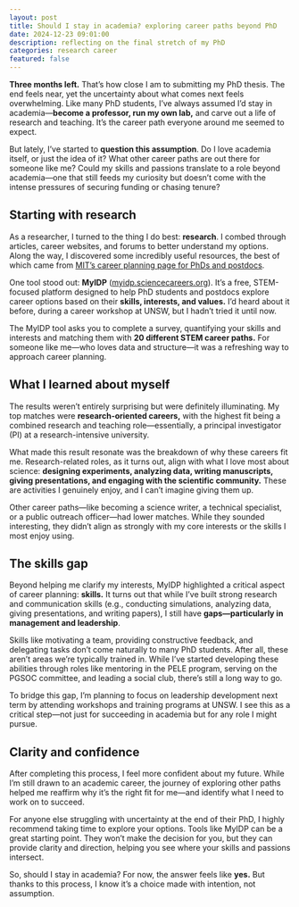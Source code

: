 ```yaml
---
layout: post
title: Should I stay in academia? exploring career paths beyond PhD
date: 2024-12-23 09:01:00
description: reflecting on the final stretch of my PhD
categories: research career 
featured: false
---
```


**Three months left.** That’s how close I am to submitting my PhD thesis. The end feels near, yet the uncertainty about what comes next feels overwhelming. Like many PhD students, I’ve always assumed I’d stay in academia—**become a professor, run my own lab,** and carve out a life of research and teaching. It’s the career path everyone around me seemed to expect.

But lately, I’ve started to **question this assumption**. Do I love academia itself, or just the idea of it? What other career paths are out there for someone like me? Could my skills and passions translate to a role beyond academia—one that still feeds my curiosity but doesn’t come with the intense pressures of securing funding or chasing tenure?

## Starting with research

As a researcher, I turned to the thing I do best: **research**. I combed through articles, career websites, and forums to better understand my options. Along the way, I discovered some incredibly useful resources, the best of which came from [MIT’s career planning page for PhDs and postdocs](https://capd.mit.edu/resources/career-exploration-and-planning-tools-phds-and-postdocs/).

One tool stood out: **MyIDP** ([myidp.sciencecareers.org](https://myidp.sciencecareers.org)). It’s a free, STEM-focused platform designed to help PhD students and postdocs explore career options based on their **skills, interests, and values.** I’d heard about it before, during a career workshop at UNSW, but I hadn’t tried it until now.

The MyIDP tool asks you to complete a survey, quantifying your skills and interests and matching them with **20 different STEM career paths.** For someone like me—who loves data and structure—it was a refreshing way to approach career planning.

## What I learned about myself

The results weren’t entirely surprising but were definitely illuminating. My top matches were **research-oriented careers,** with the highest fit being a combined research and teaching role—essentially, a principal investigator (PI) at a research-intensive university.

What made this result resonate was the breakdown of why these careers fit me. Research-related roles, as it turns out, align with what I love most about science: **designing experiments, analyzing data, writing manuscripts, giving presentations, and engaging with the scientific community.** These are activities I genuinely enjoy, and I can’t imagine giving them up.

Other career paths—like becoming a science writer, a technical specialist, or a public outreach officer—had lower matches. While they sounded interesting, they didn’t align as strongly with my core interests or the skills I most enjoy using.

## The skills gap

Beyond helping me clarify my interests, MyIDP highlighted a critical aspect of career planning: **skills.** It turns out that while I’ve built strong research and communication skills (e.g., conducting simulations, analyzing data, giving presentations, and writing papers), I still have **gaps—particularly in management and leadership**.

Skills like motivating a team, providing constructive feedback, and delegating tasks don’t come naturally to many PhD students. After all, these aren’t areas we’re typically trained in. While I’ve started developing these abilities through roles like mentoring in the PELE program, serving on the PGSOC committee, and leading a social club, there’s still a long way to go.

To bridge this gap, I’m planning to focus on leadership development next term by attending workshops and training programs at UNSW. I see this as a critical step—not just for succeeding in academia but for any role I might pursue.

## Clarity and confidence

After completing this process, I feel more confident about my future. While I’m still drawn to an academic career, the journey of exploring other paths helped me reaffirm why it’s the right fit for me—and identify what I need to work on to succeed.

For anyone else struggling with uncertainty at the end of their PhD, I highly recommend taking time to explore your options. Tools like MyIDP can be a great starting point. They won’t make the decision for you, but they can provide clarity and direction, helping you see where your skills and passions intersect.

So, should I stay in academia? For now, the answer feels like **yes.** But thanks to this process, I know it’s a choice made with intention, not assumption.